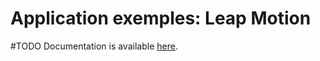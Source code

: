 # Application exemples: Leap Motion
#TODO
Documentation is available [here](https://www.docs.niryo.com).